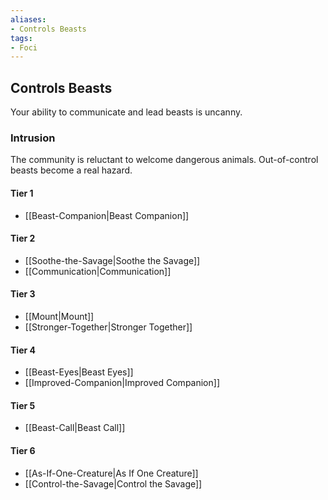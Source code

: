 ```yaml
---
aliases:
- Controls Beasts
tags:
- Foci
---
```


  
## Controls Beasts  
Your ability to communicate and lead beasts is uncanny.  
 ### Intrusion  
The community is reluctant to welcome dangerous animals. Out-of-control beasts become a real hazard.   
#### Tier 1    
* [[Beast-Companion|Beast Companion]]  
#### Tier 2    
* [[Soothe-the-Savage|Soothe the Savage]]  
* [[Communication|Communication]]  
#### Tier 3    
  - [[Mount|Mount]]  
  - [[Stronger-Together|Stronger Together]]  
#### Tier 4    
* [[Beast-Eyes|Beast Eyes]]  
* [[Improved-Companion|Improved Companion]]  
#### Tier 5    
* [[Beast-Call|Beast Call]]  
#### Tier 6    
  - [[As-If-One-Creature|As If One Creature]]  
  - [[Control-the-Savage|Control the Savage]]
